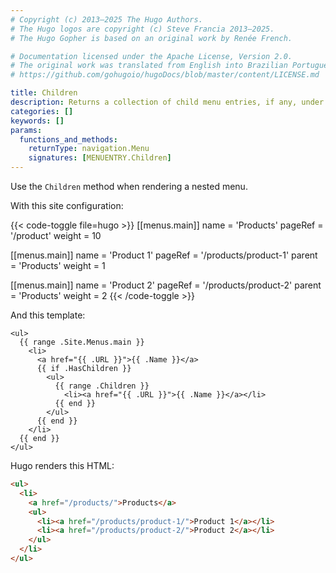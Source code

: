 ```yaml
---
# Copyright (c) 2013–2025 The Hugo Authors.
# The Hugo logos are copyright (c) Steve Francia 2013–2025.
# The Hugo Gopher is based on an original work by Renée French.

# Documentation licensed under the Apache License, Version 2.0.
# The original work was translated from English into Brazilian Portuguese.
# https://github.com/gohugoio/hugoDocs/blob/master/content/LICENSE.md

title: Children
description: Returns a collection of child menu entries, if any, under the given menu entry.
categories: []
keywords: []
params:
  functions_and_methods:
    returnType: navigation.Menu
    signatures: [MENUENTRY.Children]
---
```


Use the `Children` method when rendering a nested menu.

With this site configuration:

{{< code-toggle file=hugo >}}
[[menus.main]]
name = 'Products'
pageRef = '/product'
weight = 10

[[menus.main]]
name = 'Product 1'
pageRef = '/products/product-1'
parent = 'Products'
weight = 1

[[menus.main]]
name = 'Product 2'
pageRef = '/products/product-2'
parent = 'Products'
weight = 2
{{< /code-toggle >}}

And this template:

```go-html-template
<ul>
  {{ range .Site.Menus.main }}
    <li>
      <a href="{{ .URL }}">{{ .Name }}</a>
      {{ if .HasChildren }}
        <ul>
          {{ range .Children }}
            <li><a href="{{ .URL }}">{{ .Name }}</a></li>
          {{ end }}
        </ul>
      {{ end }}
    </li>
  {{ end }}
</ul>
```

Hugo renders this HTML:

```html
<ul>
  <li>
    <a href="/products/">Products</a>
    <ul>
      <li><a href="/products/product-1/">Product 1</a></li>
      <li><a href="/products/product-2/">Product 2</a></li>
    </ul>
  </li>
</ul>
```
